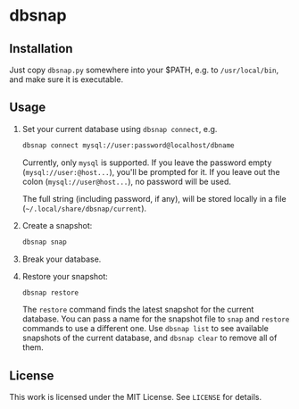 # dbsnap

## Installation

Just copy `dbsnap.py` somewhere into your $PATH, e.g. to `/usr/local/bin`, and make sure it is executable.

## Usage

1. Set your current database using `dbsnap connect`, e.g.

    ```bash
    dbsnap connect mysql://user:password@localhost/dbname
    ```

    Currently, only `mysql` is supported. If you leave the password empty (`mysql://user:@host...`), you'll be prompted for it. If you leave out the colon (`mysql://user@host...`), no password will be used.

    The full string (including password, if any), will be stored locally in a file (`~/.local/share/dbsnap/current`).

2. Create a snapshot:

    ```bash
    dbsnap snap
    ```

3. Break your database.
4. Restore your snapshot:

    ```bash
    dbsnap restore
    ```

    The `restore` command finds the latest snapshot for the current database. You can pass a name for the snapshot file to `snap` and `restore` commands to use a different one. Use `dbsnap list` to see available snapshots of the current database, and `dbsnap clear` to remove all of them.

## License

This work is licensed under the MIT License. See `LICENSE` for details.
